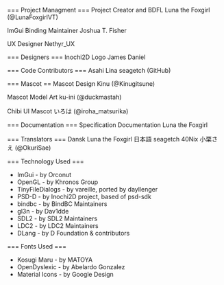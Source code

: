 === Project Managment ===
Project Creator and BDFL
    Luna the Foxgirl (@LunaFoxgirlVT)

ImGui Binding Maintainer
    Joshua T. Fisher

UX Designer
    Nethyr_UX


=== Designers ===
Inochi2D Logo
    James Daniel 


=== Code Contributors ===
    Asahi Lina
    seagetch (GitHub)


=== Mascot ==
Mascot Design
    Kinu (@Kinugitsune)

Mascot Model Art
    ku-ini (@duckmastah)

Chibi UI Mascot
    いろは (@iroha_matsurika)


=== Documentation ===
Specification Documentation
    Luna the Foxgirl


=== Translators ===
Dansk
    Luna the Foxgirl
日本語
    seagetch
    40Nix
    小栗さえ (@OkuriSae)


=== Technology Used ===
 * ImGui           - by Orconut
 * OpenGL          - by Khronos Group
 * TinyFileDialogs - by vareille, ported by dayllenger
 * PSD-D           - by Inochi2D project, based of psd-sdk
 * bindbc          - by BindBC Maintainers
 * gl3n            - by Dav1dde
 * SDL2            - by SDL2 Maintainers
 * LDC2            - by LDC2 Maintainers
 * DLang           - by D Foundation & contributors


=== Fonts Used ===
 * Kosugi Maru     - by MATOYA
 * OpenDyslexic    - by Abelardo Gonzalez
 * Material Icons  - by Google Design